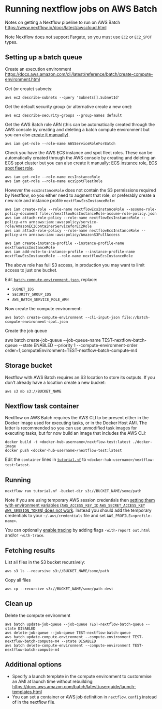 # Running nextflow jobs on AWS Batch

Notes on getting a Nextflow pipeline to run on AWS Batch
https://www.nextflow.io/docs/latest/awscloud.html

Note Nextflow [does not support Fargate](https://groups.google.com/g/nextflow/c/JFneg8d3x2w?pli=1), so you must use `EC2` or `EC2_SPOT` types.


## Setting up a batch queue

Create an execution environment https://docs.aws.amazon.com/cli/latest/reference/batch/create-compute-environment.html

Get (or create) subnets:

    aws ec2 describe-subnets --query 'Subnets[].SubnetId'

Get the default security group (or alternative create a new one):

    aws ec2 describe-security-groups --group-names default

Get the AWS Batch role ARN (this can be automatically created through the AWS console by creating and deleting a batch compute environment but you can also [create it manually](https://docs.aws.amazon.com/batch/latest/userguide/service_IAM_role.html)).

    aws iam get-role --role-name AWSServiceRoleForBatch

Check you have the AWS ECS instance and spot fleet roles.
These can be automatically created through the AWS console by creating and deleting an ECS spot cluster but you can also create it manually: [ECS instance role](https://docs.aws.amazon.com/AmazonECS/latest/developerguide/instance_IAM_role.html), [ECS spot fleet role](https://docs.aws.amazon.com/batch/latest/userguide/spot_fleet_IAM_role.html).

    aws iam get-role --role-name ecsInstanceRole
    aws iam get-role --role-name ecsSpotFleetRole

However the `ecsInstanceRole` does not contain the S3 permissions required by Nextflow, so you either need to augment that role, or preferably create a new role and instance profile `nextflowEcsInstanceRole`:

    aws iam create-role --role-name nextflowEcsInstanceRole --assume-role-policy-document file://nextflowEcsInstanceRole-assume-role-policy.json
    aws iam attach-role-policy --role-name nextflowEcsInstanceRole --policy-arn arn:aws:iam::aws:policy/service-role/AmazonEC2ContainerServiceforEC2Role
    aws iam attach-role-policy --role-name nextflowEcsInstanceRole --policy-arn arn:aws:iam::aws:policy/AmazonS3FullAccess

    aws iam create-instance-profile --instance-profile-name nextflowEcsInstanceRole
    aws iam add-role-to-instance-profile --instance-profile-name nextflowEcsInstanceRole --role-name nextflowEcsInstanceRole

The above role has full S3 access, in production you may want to limit access to just one bucket.

Edit [`batch-compute-environment.json`](./batch-compute-environment.json), replace:
  - `SUBNET_IDS`
  - `SECURITY_GROUP_IDS`
  - `AWS_BATCH_SERVICE_ROLE_ARN`

Now create the compute environment:

    aws batch create-compute-environment --cli-input-json file://batch-compute-environment-spot.json

Create the job queue

   aws batch create-job-queue --job-queue-name TEST-nextflow-batch-queue --state ENABLED --priority 1 --compute-environment-order order=1,computeEnvironment=TEST-nextflow-batch-compute-m4


## Storage bucket

Nextflow with AWS Batch requires an S3 location to store its outputs.
If you don't already have a location create a new bucket:

    aws s3 mb s3://BUCKET_NAME


## Nextflow task container

Nextflow on AWS Batch requires the AWS CLI to be present either in the Docker image used for executing tasks, or in the Docker Host AMI. The latter is recommended so you can use unmodified task images for executing tasks, but for now build an image that includes the AWS CLI:

    docker build -t <docker-hub-username>/nextflow-test:latest ./docker-image
    docker push <docker-hub-username>/nextflow-test:latest

Edit the `container` lines in [`tutorial.nf`](./`tutorial.nf`) to `<docker-hub-username>/nextflow-test:latest`.


## Running

    nextflow run tutorial.nf -bucket-dir s3://BUCKET_NAME/some/path

Note if you are using temporary AWS session credentials then [setting them with environment variables (`AWS_ACCESS_KEY_ID` `AWS_SECRET_ACCESS_KEY` `AWS_SESSION_TOKEN`) does not work](https://github.com/nextflow-io/nextflow/issues/1724). Instead you should add the temporary credentials to your `~/.aws/credentials` file and set `AWS_PROFILE=<profile-name>`.

You can optionally [enable tracing](https://www.nextflow.io/docs/latest/tracing.html) by adding flags `-with-report out.html` and/or `-with-trace`.


## Fetching results

List all files in the S3 bucket recursively:

    aws s3 ls --recursive s3://BUCKET_NAME/some/path

Copy all files

    aws cp --recursive s3://BUCKET_NAME/some/path dest

## Clean up

Delete the compute environment

    aws batch update-job-queue --job-queue TEST-nextflow-batch-queue --state DISABLED
    aws delete-job-queue --job-queue TEST-nextflow-batch-queue
    aws batch update-compute-environment --compute-environment TEST-nextflow-batch-compute-m4 --state DISABLED
    aws batch delete-compute-environment --compute-environment TEST-nextflow-batch-compute-m4


## Additional options
- Specify a launch template in the compute environment to custommise an AMI at launch time without rebuilding
https://docs.aws.amazon.com/batch/latest/userguide/launch-templates.html
- You can set a container or AWS job definition in `nextflow.config` instead of in the nextflow file.
